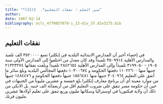 ```yaml
---
title: "*سير العلم : نفقات التعليم*.  2(11)"
author: 
date: 1907-02-14
bibliography: oclc_4770057679-i_23-div_37.d1e3175.bib
---
```




##  نفقات التعليم 


 في إحصاء أخير أن المدارس الابتدائية البلدية في إنكلترا  تسع  ٣٥٢٠٠٠٠  الف  تلميذ والمدارس الأهلية  ٣٥٠٩٩١٤  تلميذاً وقد كان معدل من اختلفوا إلى المدارس الأولى سنة  ١٩٠٥  -  ٣١٩٩٠٥٠  تلميذاً وإلى المدارس الأهلية  ٢٨٤٢٦٥٤  تلميذاً وبلغت نفقاتها  ٢١٣٢٣٢٧٤  جنيهاً منها  ١١٠٢٢٦٠٠  دفعتها الحكومة و  ١٠٣٠٠٦٧٤  دفعتها المجالس البلدية وبلغ سائر ما أنفق على التعليم  ٣٠٤٠٩٦٤  جنيهاً منها  ١٥٥٦٤٨١  جنيهاً دفعتها الحكومة و  ١٤٨٤٤٧٦  جنيهاً من موارد معينة أي أن برنامج معارف إنكلترا بلغ  خمسة  و  عشرين  مليوناً من الجنيهات في حين أن حكومة مصر تنفق على ضروب التعليم أقل من  أربعمائة  الف  جنيه. بل الانكى من ذلك أن ولاية فيكتوريا في اوستراليا وسكانها مليون وربع تنفق على تعليم أولادها  عشرين  مليون فرنك. 
